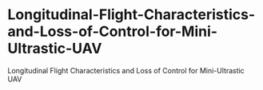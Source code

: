 # Longitudinal-Flight-Characteristics-and-Loss-of-Control-for-Mini-Ultrastic-UAV
Longitudinal Flight Characteristics and Loss of Control for Mini-Ultrastic UAV
